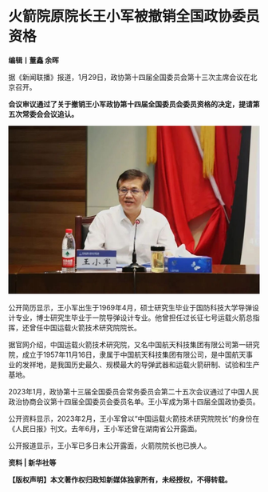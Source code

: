 # 火箭院原院长王小军被撤销全国政协委员资格

**编辑丨董鑫 余晖**

据《新闻联播》报道，1月29日，政协第十四届全国委员会第十三次主席会议在北京召开。

**会议审议通过了关于撤销王小军政协第十四届全国委员会委员资格的决定，提请第五次常委会会议追认。**

![ce0966eee65e51618b4d6f8f3c3ee901.jpg](https://raw.githubusercontent.com/qqhsx/qqnews_image/main/2024/01/29/火箭院原院长王小军被撤销全国政协委员资格/ce0966eee65e51618b4d6f8f3c3ee901.jpg)

公开简历显示，王小军出生于1969年4月，硕士研究生毕业于国防科技大学导弹设计专业，博士研究生毕业于一院导弹设计专业。他曾担任过长征七号运载火箭总指挥，还曾任中国运载火箭技术研究院院长。

据官网介绍，中国运载火箭技术研究院，又名中国航天科技集团有限公司第一研究院，成立于1957年11月16日，隶属于中国航天科技集团有限公司，是中国航天事业的发祥地，是我国历史最久、规模最大的导弹武器和运载火箭研制、试验和生产基地。

2023年1月，政协第十三届全国委员会常务委员会第二十五次会议通过了中国人民政治协商会议第十四届全国委员会委员名单。王小军成为第十四届全国政协委员。

公开资料显示，2023年2月，王小军曾以“中国运载火箭技术研究院院长”的身份在《人民日报》刊文。去年6月，王小军还曾在湖南省公开露面。

公开报道显示，王小军已多日未公开露面，火箭院院长也已换人。

**资料 | 新华社等**

**【版权声明】本文著作权归政知新媒体独家所有，未经授权，不得转载。**

